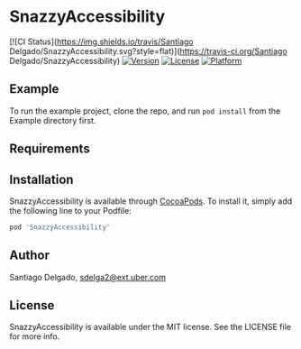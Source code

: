 # SnazzyAccessibility

[![CI Status](https://img.shields.io/travis/Santiago Delgado/SnazzyAccessibility.svg?style=flat)](https://travis-ci.org/Santiago Delgado/SnazzyAccessibility)
[![Version](https://img.shields.io/cocoapods/v/SnazzyAccessibility.svg?style=flat)](https://cocoapods.org/pods/SnazzyAccessibility)
[![License](https://img.shields.io/cocoapods/l/SnazzyAccessibility.svg?style=flat)](https://cocoapods.org/pods/SnazzyAccessibility)
[![Platform](https://img.shields.io/cocoapods/p/SnazzyAccessibility.svg?style=flat)](https://cocoapods.org/pods/SnazzyAccessibility)

## Example

To run the example project, clone the repo, and run `pod install` from the Example directory first.

## Requirements

## Installation

SnazzyAccessibility is available through [CocoaPods](https://cocoapods.org). To install
it, simply add the following line to your Podfile:

```ruby
pod 'SnazzyAccessibility'
```

## Author

Santiago Delgado, sdelga2@ext.uber.com

## License

SnazzyAccessibility is available under the MIT license. See the LICENSE file for more info.
